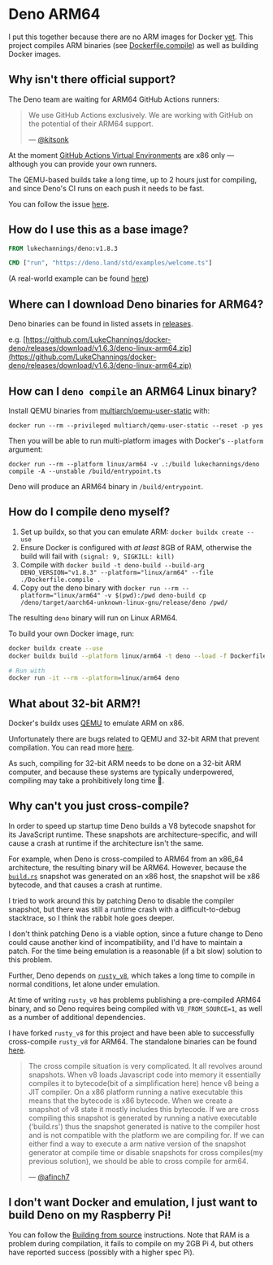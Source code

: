 # Deno ARM64

I put this together because there are no ARM images for Docker [yet](https://github.com/denoland/deno/issues/1846#issuecomment-725165778).
This project compiles ARM binaries (see [Dockerfile.compile](Dockerfile.compile)) as well as building Docker images.

## Why isn't there official support?

The Deno team are waiting for ARM64 GitHub Actions runners:

> We use GitHub Actions exclusively. We are working with GitHub on the potential of their ARM64 support.
> 
> &mdash; [@kitsonk](https://github.com/denoland/deno/issues/1846#issuecomment-725209062)

At the moment [GitHub Actions Virtual Environments](https://github.com/actions/virtual-environments) are x86 only &mdash; although you can provide your own runners.

The QEMU-based builds take a long time, up to 2 hours just for compiling, and since Deno's CI runs on each push it needs to be fast.

You can follow the issue [here](https://github.com/denoland/deno/issues/1846).

## How do I use this as a base image?

```Dockerfile
FROM lukechannings/deno:v1.8.3

CMD ["run", "https://deno.land/std/examples/welcome.ts"]
```

(A real-world example can be found [here](https://github.com/LukeChannings/moviematch/blob/main/Dockerfile))

## Where can I download Deno binaries for ARM64?

Deno binaries can be found in listed assets in [releases](https://github.com/LukeChannings/docker-deno/releases).

e.g. [https://github.com/LukeChannings/docker-deno/releases/download/v1.6.3/deno-linux-arm64.zip](https://github.com/LukeChannings/docker-deno/releases/download/v1.6.3/deno-linux-arm64.zip)

## How can I `deno compile` an ARM64 Linux binary?

Install QEMU binaries from [multiarch/qemu-user-static](https://github.com/multiarch/qemu-user-static) with:

```
docker run --rm --privileged multiarch/qemu-user-static --reset -p yes
```

Then you will be able to run multi-platform images with Docker's `--platform` argument:

```
docker run --rm --platform linux/arm64 -v .:/build lukechannings/deno compile -A --unstable /build/entrypoint.ts
```

Deno will produce an ARM64 binary in `/build/entrypoint`.

## How do I compile deno myself?

1. Set up buildx, so that you can emulate ARM: `docker buildx create --use`
2. Ensure Docker is configured with *at least* 8GB of RAM, otherwise the build will fail with `(signal: 9, SIGKILL: kill)`
3. Compile with `docker build -t deno-build --build-arg DENO_VERSION="v1.8.3" --platform="linux/arm64" --file ./Dockerfile.compile .`
4. Copy out the deno binary with `docker run --rm --platform="linux/arm64" -v $(pwd):/pwd deno-build cp /deno/target/aarch64-unknown-linux-gnu/release/deno /pwd/`

The resulting `deno` binary will run on Linux ARM64.

To build your own Docker image, run:

```bash
docker buildx create --use
docker buildx build --platform linux/arm64 -t deno --load -f Dockerfile.standalone .

# Run with
docker run -it --rm --platform=linux/arm64 deno
```

## What about 32-bit ARM?!

Docker's buildx uses [QEMU](https://en.wikipedia.org/wiki/QEMU) to emulate ARM on x86.

Unfortunately there are bugs related to QEMU and 32-bit ARM that prevent compilation. 
You can read more [here](https://bugs.launchpad.net/qemu/+bug/1805913).

As such, compiling for 32-bit ARM needs to be done on a 32-bit ARM computer,
and because these systems are typically underpowered,
compiling may take a prohibitively long time 😬.

## Why can't you just cross-compile?

In order to speed up startup time Deno builds a V8 bytecode snapshot for its JavaScript runtime.
These snapshots are architecture-specific, and will cause a crash at runtime if the architecture isn't the same.

For example, when Deno is cross-compiled to ARM64 from an x86_64 architecture, the resulting binary will be ARM64.
However, because the [`build.rs`](https://github.com/denoland/deno/blob/master/cli/build.rs#L52) snapshot was generated on an x86 host, the snapshot will be x86 bytecode, and that causes a crash at runtime.

I tried to work around this by patching Deno to disable the compiler snapshot, but there was still a runtime crash with a difficult-to-debug stacktrace, so I think the rabbit hole goes deeper.

I don't think patching Deno is a viable option, since a future change to Deno could cause another kind of incompatibility, and I'd have to maintain a patch. For the time being emulation is a reasonable (if a bit slow) solution to this problem.

Further, Deno depends on [`rusty_v8`](https://github.com/denoland/rusty_v8), which takes a long time to compile in normal conditions, let alone under emulation.

At time of writing `rusty_v8` has problems publishing a pre-compiled ARM64 binary, and so Deno requires being compiled with `V8_FROM_SOURCE=1`, as well as a number of additional dependencies.

I have forked `rusty_v8` for this project and have been able to successfully cross-compile `rusty_v8` for ARM64. The standalone binaries can be found [here](https://github.com/lukechannings/rusty_v8/releases).


> The cross compile situation is very complicated. It all revolves around snapshots. When v8 loads Javascript code into memory it essentially compiles it to bytecode(bit of a simplification here) hence v8 being a JIT compiler. On a x86 platform running a native executable this means that the bytecode is x86 bytecode. When we create a snapshot of v8 state it mostly includes this bytecode. If we are cross compiling this snapshot is generated by running a native executable ('build.rs') thus the snapshot generated is native to the compiler host and is not compatible with the platform we are compiling for. If we can either find a way to execute a arm native version of the snapshot generator at compile time or disable snapshots for cross compiles(my previous solution), we should be able to cross compile for arm64.
> 
> &mdash; [@afinch7](https://github.com/denoland/deno/issues/4862#issuecomment-711110480)

## I don't want Docker and emulation, I just want to build Deno on my Raspberry Pi!

You can follow the [Building from source](https://deno.land/manual@v1.7.4/contributing/building_from_source) instructions.
Note that RAM is a problem during compilation, it fails to compile on my 2GB Pi 4, but others have reported success (possibly with a higher spec Pi).
